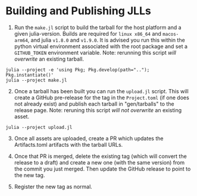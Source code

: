 # Building and Publishing JLLs

1. Run the `make.jl` script to build the tarball for the host platform and a given julia-version.
Builds are required for `linux x86_64` and `macos-arm64`, and julia `v1.8.0` and `v1.9.0`.
It is advised you run this within the python virtual environment associated with the root package and set a `GITHUB_TOKEN` environment variable.
Note: rerunning this script _will overwrite_ an existing tarball.
```
julia --project -e 'using Pkg; Pkg.develop(path=".."); Pkg.instantiate()'
julia --project make.jl
```

2. Once a tarball has been built you can run the `upload.jl` script.
This will create a GitHub pre-release for the tag in the `Project.toml` (if one does not already exist) and publish each tarball in "gen/tarballs" to the release page.
Note: reruning this script _will not overwrite_ an existing asset.
```
julia --project upload.jl
```

3. Once all assets are uploaded, create a PR which updates the Artifacts.toml artifacts with the tarball URLs. 
<!-- TODO: The CI workflows for this PR can run successfully and the referenced artifacts will be accessible. -->

4. Once that PR is merged, delete the existing tag (which will convert the release to a draft) and create a new one (with the same version) from the commit you just merged.
Then update the GitHub release to point to the new tag.

5. Register the new tag as normal.
